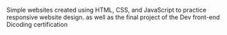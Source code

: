 Simple websites created using HTML, CSS, and JavaScript to practice responsive website design. as well as the final project of the Dev front-end Dicoding certification 

